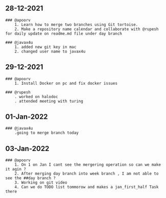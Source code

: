 ## 28-12-2021

	### @apoorv
		1. Learn how to merge two branches using Git tortoise.
		2. Make a repository name calendar and collaborate with @rupesh for daily update on readme.md file under day branch

	### @javax4u
		1. added new git key in mac
		2. changed user name to javax4u

## 29-12-2021
	### @apoorv
		1. Install Docker on pc and fix docker issues

	### @rupesh
		. worked on halodoc
		. attended meeting with turing

## 01-Jan-2022
	### @javax4u
		.going to merge branch today

## 03-Jan-2022
	### @apoorv
		1. On 1 on Jan I cant see the mergering operation so can we make it agin ?
		2. After merging day branch into week branch , I am not able to see the ##day branch ?
		3. Working on git video 
		4. Can we do TODO list tommorow and makes a jan_first_half Task there 